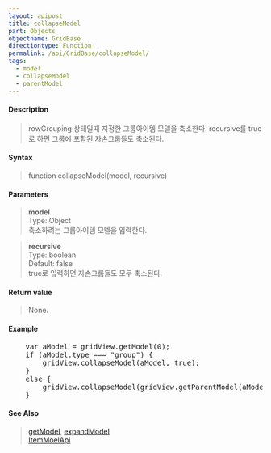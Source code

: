 ```yaml
---
layout: apipost
title: collapseModel
part: Objects
objectname: GridBase
directiontype: Function
permalink: /api/GridBase/collapseModel/
tags:
  - model
  - collapseModel
  - parentModel
---
```



#### Description

> rowGrouping 상태일때 지정한 그룹아이템 모델을 축소한다. recursive를 true로 하면 그룹에 포함된 자손그룹들도 축소된다.

#### Syntax

> function collapseModel(model, recursive)  

#### Parameters

> **model**  
> Type: Object  
> 축소하려는 그룹아이템 모델을 입력한다.  

> **recursive**  
> Type: boolean  
> Default: false  
> true로 입력하면 자손그룹들도 모두 축소된다.  

#### Return value

> None.  

#### Example

<pre class="prettyprint">
    var aModel = gridView.getModel(0); 
    if (aModel.type === "group") {
    	gridView.collapseModel(aModel, true); 
    }
    else {
    	gridView.collapseModel(gridView.getParentModel(aModel), true);
    }
</pre>

#### See Also
> [getModel](/api/GridBase/GetModel), [expandModel](/api/GridBase/expandModel)  
> [ItemMoelApi](http://demo.realgrid.com/Demo/ItemModelApi)
